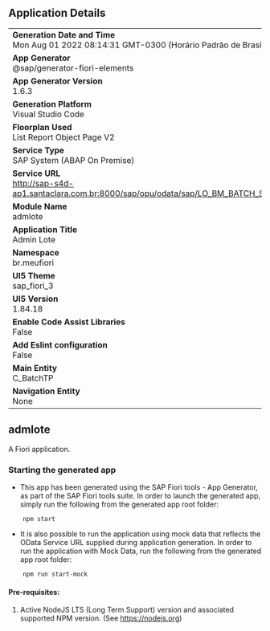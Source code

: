 ## Application Details
|               |
| ------------- |
|**Generation Date and Time**<br>Mon Aug 01 2022 08:14:31 GMT-0300 (Horário Padrão de Brasília)|
|**App Generator**<br>@sap/generator-fiori-elements|
|**App Generator Version**<br>1.6.3|
|**Generation Platform**<br>Visual Studio Code|
|**Floorplan Used**<br>List Report Object Page V2|
|**Service Type**<br>SAP System (ABAP On Premise)|
|**Service URL**<br>http://sap-s4d-ap1.santaclara.com.br:8000/sap/opu/odata/sap/LO_BM_BATCH_SRV
|**Module Name**<br>admlote|
|**Application Title**<br>Admin Lote|
|**Namespace**<br>br.meufiori|
|**UI5 Theme**<br>sap_fiori_3|
|**UI5 Version**<br>1.84.18|
|**Enable Code Assist Libraries**<br>False|
|**Add Eslint configuration**<br>False|
|**Main Entity**<br>C_BatchTP|
|**Navigation Entity**<br>None|

## admlote

A Fiori application.

### Starting the generated app

-   This app has been generated using the SAP Fiori tools - App Generator, as part of the SAP Fiori tools suite.  In order to launch the generated app, simply run the following from the generated app root folder:

```
    npm start
```

- It is also possible to run the application using mock data that reflects the OData Service URL supplied during application generation.  In order to run the application with Mock Data, run the following from the generated app root folder:

```
    npm run start-mock
```

#### Pre-requisites:

1. Active NodeJS LTS (Long Term Support) version and associated supported NPM version.  (See https://nodejs.org)


